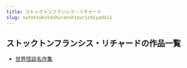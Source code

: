 ```yaml
---
title: ストックトンフランシス・リチャード
slug: sutotsukutonhuranshisurichiyado11
---
```


## ストックトンフランシス・リチャードの作品一覧

- [世界怪談名作集](shijieguaitanmi-606)
